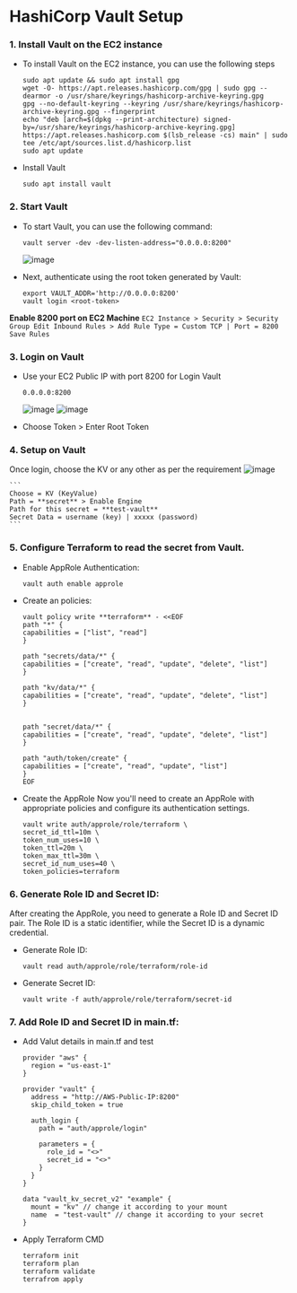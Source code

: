 # HashiCorp Vault Setup

### 1. Install Vault on the EC2 instance
- To install Vault on the EC2 instance, you can use the following steps
    ```
    sudo apt update && sudo apt install gpg
    wget -O- https://apt.releases.hashicorp.com/gpg | sudo gpg --dearmor -o /usr/share/keyrings/hashicorp-archive-keyring.gpg
    gpg --no-default-keyring --keyring /usr/share/keyrings/hashicorp-archive-keyring.gpg --fingerprint
    echo "deb [arch=$(dpkg --print-architecture) signed-by=/usr/share/keyrings/hashicorp-archive-keyring.gpg] https://apt.releases.hashicorp.com $(lsb_release -cs) main" | sudo tee /etc/apt/sources.list.d/hashicorp.list
    sudo apt update
    ```

- Install Vault
    ```
    sudo apt install vault
    ```

### 2. Start Vault
- To start Vault, you can use the following command:
    ```
    vault server -dev -dev-listen-address="0.0.0.0:8200"
    ```
  ![image](https://github.com/user-attachments/assets/7999c90a-32f8-45ee-9075-bfc32c719737)

- Next, authenticate using the root token generated by Vault:
    ```
    export VAULT_ADDR='http://0.0.0.0:8200'
    vault login <root-token>
    ```
**Enable 8200 port on EC2 Machine** 
    ```
    EC2 Instance > Security > Security Group
    Edit Inbound Rules > Add Rule
    Type = Custom TCP | Port = 8200
    Save Rules
    ```

### 3. Login on Vault
- Use your EC2 Public IP with port 8200 for Login Vault
    ```
    0.0.0.0:8200
    ```
    ![image](https://github.com/user-attachments/assets/40f82586-9b42-4fd9-bb60-f1020763a0d7)
    ![image](https://github.com/user-attachments/assets/be14703a-a6bf-41d7-96f0-d024fd9e483e)

- Choose Token > Enter Root Token

### 4. Setup on Vault
Once login, choose the KV or any other as per the requirement
     ![image](https://github.com/user-attachments/assets/c5e0168a-b768-4612-accf-024afa1097a0)

    ```
    Choose = KV (KeyValue)
    Path = **secret** > Enable Engine
    Path for this secret = **test-vault**
    Secret Data = username (key) | xxxxx (password)
    ```
    
### 5. Configure Terraform to read the secret from Vault.
- Enable AppRole Authentication:
    ```
    vault auth enable approle
    ```

- Create an policies:
    ```
    vault policy write **terraform** - <<EOF
    path "*" {
    capabilities = ["list", "read"]
    }
    ```
  
    ```
    path "secrets/data/*" {
    capabilities = ["create", "read", "update", "delete", "list"]
    }

    path "kv/data/*" {
    capabilities = ["create", "read", "update", "delete", "list"]
    }


    path "secret/data/*" {
    capabilities = ["create", "read", "update", "delete", "list"]
    }

    path "auth/token/create" {
    capabilities = ["create", "read", "update", "list"]
    }
    EOF
    ```

- Create the AppRole
Now you'll need to create an AppRole with appropriate policies and configure its authentication settings.
    ```
    vault write auth/approle/role/terraform \
    secret_id_ttl=10m \
    token_num_uses=10 \
    token_ttl=20m \
    token_max_ttl=30m \
    secret_id_num_uses=40 \
    token_policies=terraform
    ```

### 6. Generate Role ID and Secret ID:
After creating the AppRole, you need to generate a Role ID and Secret ID pair. The Role ID is a static identifier, while the Secret ID is a dynamic credential.

- Generate Role ID:
    ```
    vault read auth/approle/role/terraform/role-id
    ```

- Generate Secret ID:
    ```
    vault write -f auth/approle/role/terraform/secret-id
    ```

### 7. Add Role ID and Secret ID in main.tf:
- Add Valut details in main.tf and test
    ```
    provider "aws" {
      region = "us-east-1"
    }
    
    provider "vault" {
      address = "http://AWS-Public-IP:8200"
      skip_child_token = true
    
      auth_login {
        path = "auth/approle/login"
    
        parameters = {
          role_id = "<>"
          secret_id = "<>"
        }
      }
    }
    
    data "vault_kv_secret_v2" "example" {
      mount = "kv" // change it according to your mount
      name  = "test-vault" // change it according to your secret
    }
    ```
- Apply Terraform CMD
    ```
    terraform init
    terraform plan
    terraform validate
    terrafrom apply
    ```
